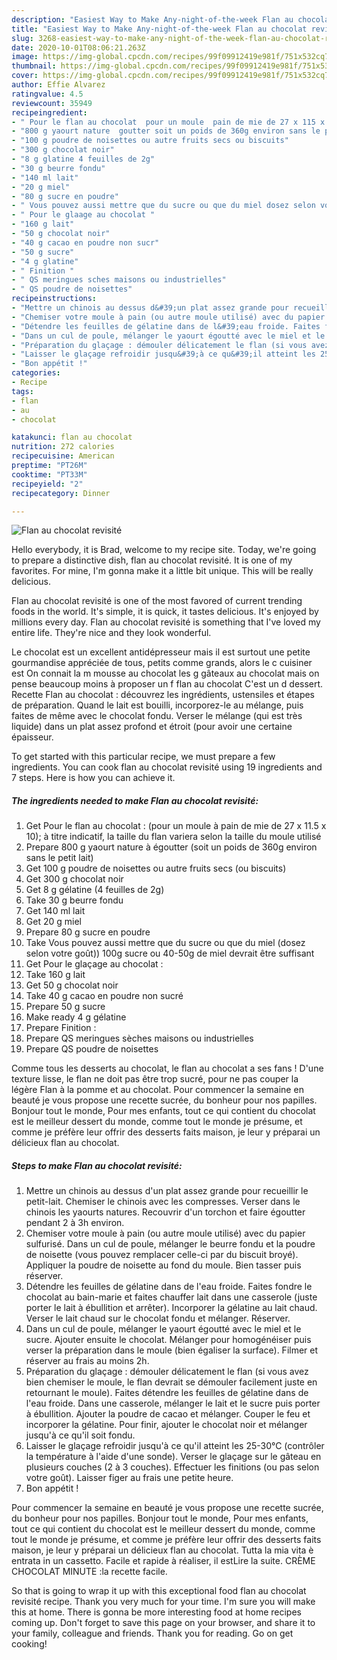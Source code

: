 ```yaml
---
description: "Easiest Way to Make Any-night-of-the-week Flan au chocolat revisité"
title: "Easiest Way to Make Any-night-of-the-week Flan au chocolat revisité"
slug: 3268-easiest-way-to-make-any-night-of-the-week-flan-au-chocolat-revisite
date: 2020-10-01T08:06:21.263Z
image: https://img-global.cpcdn.com/recipes/99f09912419e981f/751x532cq70/flan-au-chocolat-revisite-photo-principale-de-la-recette.jpg
thumbnail: https://img-global.cpcdn.com/recipes/99f09912419e981f/751x532cq70/flan-au-chocolat-revisite-photo-principale-de-la-recette.jpg
cover: https://img-global.cpcdn.com/recipes/99f09912419e981f/751x532cq70/flan-au-chocolat-revisite-photo-principale-de-la-recette.jpg
author: Effie Alvarez
ratingvalue: 4.5
reviewcount: 35949
recipeingredient:
- " Pour le flan au chocolat  pour un moule  pain de mie de 27 x 115 x 10  titre indicatif la taille du flan variera selon la taille du moule utilis"
- "800 g yaourt nature  goutter soit un poids de 360g environ sans le petit lait"
- "100 g poudre de noisettes ou autre fruits secs ou biscuits"
- "300 g chocolat noir"
- "8 g glatine 4 feuilles de 2g"
- "30 g beurre fondu"
- "140 ml lait"
- "20 g miel"
- "80 g sucre en poudre"
- " Vous pouvez aussi mettre que du sucre ou que du miel dosez selon votre got 100g sucre ou 4050g de miel devrait tre suffisant"
- " Pour le glaage au chocolat "
- "160 g lait"
- "50 g chocolat noir"
- "40 g cacao en poudre non sucr"
- "50 g sucre"
- "4 g glatine"
- " Finition "
- " QS meringues sches maisons ou industrielles"
- " QS poudre de noisettes"
recipeinstructions:
- "Mettre un chinois au dessus d&#39;un plat assez grande pour recueillir le petit-lait. Chemiser le chinois avec les compresses. Verser dans le chinois les yaourts natures. Recouvrir d&#39;un torchon et faire égoutter pendant 2 à 3h environ."
- "Chemiser votre moule à pain (ou autre moule utilisé) avec du papier sulfurisé. Dans un cul de poule, mélanger le beurre fondu et la poudre de noisette (vous pouvez remplacer celle-ci par du biscuit broyé). Appliquer la poudre de noisette au fond du moule. Bien tasser puis réserver."
- "Détendre les feuilles de gélatine dans de l&#39;eau froide. Faites fondre le chocolat au bain-marie et faites chauffer lait dans une casserole (juste porter le lait à ébullition et arrêter). Incorporer la gélatine au lait chaud. Verser le lait chaud sur le chocolat fondu et mélanger. Réserver."
- "Dans un cul de poule, mélanger le yaourt égoutté avec le miel et le sucre. Ajouter ensuite le chocolat. Mélanger pour homogénéiser puis verser la préparation dans le moule (bien égaliser la surface). Filmer et réserver au frais au moins 2h."
- "Préparation du glaçage : démouler délicatement le flan (si vous avez bien chemiser le moule, le flan devrait se démouler facilement juste en retournant le moule). Faites détendre les feuilles de gélatine dans de l&#39;eau froide. Dans une casserole, mélanger le lait et le sucre puis porter à ébullition. Ajouter la poudre de cacao et mélanger. Couper le feu et incorporer la gélatine. Pour finir, ajouter le chocolat noir et mélanger jusqu&#39;à ce qu&#39;il soit fondu."
- "Laisser le glaçage refroidir jusqu&#39;à ce qu&#39;il atteint les 25-30°C (contrôler la température à l&#39;aide d&#39;une sonde). Verser le glaçage sur le gâteau en plusieurs couches (2 à 3 couches). Effectuer les finitions (ou pas selon votre goût). Laisser figer au frais une petite heure."
- "Bon appétit !"
categories:
- Recipe
tags:
- flan
- au
- chocolat

katakunci: flan au chocolat 
nutrition: 272 calories
recipecuisine: American
preptime: "PT26M"
cooktime: "PT33M"
recipeyield: "2"
recipecategory: Dinner

---
```



![Flan au chocolat revisité](https://img-global.cpcdn.com/recipes/99f09912419e981f/751x532cq70/flan-au-chocolat-revisite-photo-principale-de-la-recette.jpg)

Hello everybody, it is Brad, welcome to my recipe site. Today, we're going to prepare a distinctive dish, flan au chocolat revisité. It is one of my favorites. For mine, I'm gonna make it a little bit unique. This will be really delicious.

Flan au chocolat revisité is one of the most favored of current trending foods in the world. It's simple, it is quick, it tastes delicious. It's enjoyed by millions every day. Flan au chocolat revisité is something that I've loved my entire life. They're nice and they look wonderful.

Le chocolat est un excellent antidépresseur mais il est surtout une petite gourmandise appréciée de tous, petits comme grands, alors le c cuisiner est On connait la m mousse au chocolat les g gâteaux au chocolat mais on pense beaucoup moins à proposer un f flan au chocolat C&#39;est un d dessert. Recette Flan au chocolat : découvrez les ingrédients, ustensiles et étapes de préparation. Quand le lait est bouilli, incorporez-le au mélange, puis faites de même avec le chocolat fondu. Verser le mélange (qui est très liquide) dans un plat assez profond et étroit (pour avoir une certaine épaisseur.


To get started with this particular recipe, we must prepare a few ingredients. You can cook flan au chocolat revisité using 19 ingredients and 7 steps. Here is how you can achieve it.

<!--inarticleads1-->

##### The ingredients needed to make Flan au chocolat revisité:

1. Get  Pour le flan au chocolat : (pour un moule à pain de mie de 27 x 11.5 x 10); à titre indicatif, la taille du flan variera selon la taille du moule utilisé
1. Prepare 800 g yaourt nature à égoutter (soit un poids de 360g environ sans le petit lait)
1. Get 100 g poudre de noisettes ou autre fruits secs (ou biscuits)
1. Get 300 g chocolat noir
1. Get 8 g gélatine (4 feuilles de 2g)
1. Take 30 g beurre fondu
1. Get 140 ml lait
1. Get 20 g miel
1. Prepare 80 g sucre en poudre
1. Take  Vous pouvez aussi mettre que du sucre ou que du miel (dosez selon votre goût)) 100g sucre ou 40-50g de miel devrait être suffisant
1. Get  Pour le glaçage au chocolat :
1. Take 160 g lait
1. Get 50 g chocolat noir
1. Take 40 g cacao en poudre non sucré
1. Prepare 50 g sucre
1. Make ready 4 g gélatine
1. Prepare  Finition :
1. Prepare  QS meringues sèches maisons ou industrielles
1. Prepare  QS poudre de noisettes


Comme tous les desserts au chocolat, le flan au chocolat a ses fans ! D&#39;une texture lisse, le flan ne doit pas être trop sucré, pour ne pas couper la légère Flan à la pomme et au chocolat. Pour commencer la semaine en beauté je vous propose une recette sucrée, du bonheur pour nos papilles. Bonjour tout le monde, Pour mes enfants, tout ce qui contient du chocolat est le meilleur dessert du monde, comme tout le monde je présume, et comme je préfère leur offrir des desserts faits maison, je leur y préparai un délicieux flan au chocolat. 

<!--inarticleads2-->

##### Steps to make Flan au chocolat revisité:

1. Mettre un chinois au dessus d&#39;un plat assez grande pour recueillir le petit-lait. Chemiser le chinois avec les compresses. Verser dans le chinois les yaourts natures. Recouvrir d&#39;un torchon et faire égoutter pendant 2 à 3h environ.
1. Chemiser votre moule à pain (ou autre moule utilisé) avec du papier sulfurisé. Dans un cul de poule, mélanger le beurre fondu et la poudre de noisette (vous pouvez remplacer celle-ci par du biscuit broyé). Appliquer la poudre de noisette au fond du moule. Bien tasser puis réserver.
1. Détendre les feuilles de gélatine dans de l&#39;eau froide. Faites fondre le chocolat au bain-marie et faites chauffer lait dans une casserole (juste porter le lait à ébullition et arrêter). Incorporer la gélatine au lait chaud. Verser le lait chaud sur le chocolat fondu et mélanger. Réserver.
1. Dans un cul de poule, mélanger le yaourt égoutté avec le miel et le sucre. Ajouter ensuite le chocolat. Mélanger pour homogénéiser puis verser la préparation dans le moule (bien égaliser la surface). Filmer et réserver au frais au moins 2h.
1. Préparation du glaçage : démouler délicatement le flan (si vous avez bien chemiser le moule, le flan devrait se démouler facilement juste en retournant le moule). Faites détendre les feuilles de gélatine dans de l&#39;eau froide. Dans une casserole, mélanger le lait et le sucre puis porter à ébullition. Ajouter la poudre de cacao et mélanger. Couper le feu et incorporer la gélatine. Pour finir, ajouter le chocolat noir et mélanger jusqu&#39;à ce qu&#39;il soit fondu.
1. Laisser le glaçage refroidir jusqu&#39;à ce qu&#39;il atteint les 25-30°C (contrôler la température à l&#39;aide d&#39;une sonde). Verser le glaçage sur le gâteau en plusieurs couches (2 à 3 couches). Effectuer les finitions (ou pas selon votre goût). Laisser figer au frais une petite heure.
1. Bon appétit !


Pour commencer la semaine en beauté je vous propose une recette sucrée, du bonheur pour nos papilles. Bonjour tout le monde, Pour mes enfants, tout ce qui contient du chocolat est le meilleur dessert du monde, comme tout le monde je présume, et comme je préfère leur offrir des desserts faits maison, je leur y préparai un délicieux flan au chocolat. Tutta la mia vita è entrata in un cassetto. Facile et rapide à réaliser, il estLire la suite. CRÈME CHOCOLAT MINUTE :la recette facile. 

So that is going to wrap it up with this exceptional food flan au chocolat revisité recipe. Thank you very much for your time. I'm sure you will make this at home. There is gonna be more interesting food at home recipes coming up. Don't forget to save this page on your browser, and share it to your family, colleague and friends. Thank you for reading. Go on get cooking!
